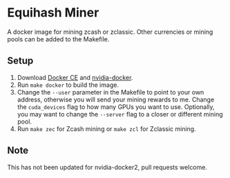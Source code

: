 # Equihash Miner

A docker image for mining zcash or zclassic.  Other currencies or mining pools can be added to the Makefile.  

## Setup 

1. Download [Docker CE](https://www.docker.com/community-edition) and [nvidia-docker](https://github.com/NVIDIA/nvidia-docker).  
2. Run ```make docker``` to build the image.
3. Change the ```--user``` parameter in the Makefile to point to your own address, otherwise you will send your mining rewards to me. Change the ```cuda_devices``` flag to how many GPUs you want to use.  Optionally, you may want to change the ```--server``` flag to a closer or different mining pool.   
4. Run ```make zec``` for Zcash mining or ```make zcl``` for Zclassic mining.  

## Note

This has not been updated for nvidia-docker2, pull requests welcome.  
